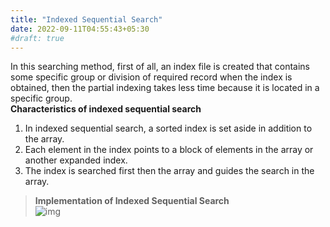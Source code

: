 ```yaml
---
title: "Indexed Sequential Search"
date: 2022-09-11T04:55:43+05:30
#draft: true
---
```

In this searching method, first of all, an index file is created that contains some specific group or division of required record when the index is obtained, then the partial indexing takes less time because it is located in a specific group.  
**Characteristics of indexed sequential search**  
1. In indexed sequential search, a sorted index is set aside in addition to the array.
2. Each element in the index points to a block of elements in the array or another expanded index.
3. The index is searched first then the array and guides the search in the array.  
>**Implementation of Indexed Sequential Search**  
![img](/Pictures/ndexedsequentialsearch.png "Implementation of Indexed sequential search")  
